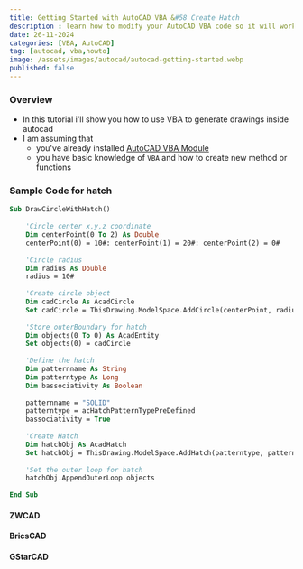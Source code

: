 ```yaml
---
title: Getting Started with AutoCAD VBA &#58 Create Hatch
description : learn how to modify your AutoCAD VBA code so it will work on ZWCAD, BricsCAD or GStarCAD
date: 26-11-2024
categories: [VBA, AutoCAD]
tag: [autocad, vba,howto]
image: /assets/images/autocad/autocad-getting-started.webp
published: false
---
```


### Overview
- In this tutorial i'll show you how to use VBA to generate drawings inside autocad
- I am assuming that 
  - you've already installed [AutoCAD VBA Module](https://www.autodesk.com/support/technical/article/caas/tsarticles/ts/3kxk0RyvfWTfSfAIrcmsLQ.html)
  - you have basic knowledge of `VBA` and how to create new method or functions


### Sample Code for hatch
```vb
Sub DrawCircleWithHatch()
       
    'Circle center x,y,z coordinate
    Dim centerPoint(0 To 2) As Double
    centerPoint(0) = 10#: centerPoint(1) = 20#: centerPoint(2) = 0#
     
    'Circle radius
    Dim radius As Double
    radius = 10#
     
    'Create circle object
    Dim cadCircle As AcadCircle
    Set cadCircle = ThisDrawing.ModelSpace.AddCircle(centerPoint, radius)
    
    'Store outerBoundary for hatch
    Dim objects(0 To 0) As AcadEntity
    Set objects(0) = cadCircle
        
    'Define the hatch
    Dim patternname As String
    Dim patterntype As Long
    Dim bassociativity As Boolean
        
    patternname = "SOLID"
    patterntype = acHatchPatternTypePreDefined
    bassociativity = True
    
    'Create Hatch
    Dim hatchObj As AcadHatch
    Set hatchObj = ThisDrawing.ModelSpace.AddHatch(patterntype, patternname, bassociativity)
      
    'Set the outer loop for hatch
    hatchObj.AppendOuterLoop objects
    
End Sub
```

#### ZWCAD

#### BricsCAD

#### GStarCAD




